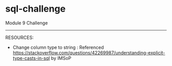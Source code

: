 # sql-challenge
Module 9 Challenge

_______________________________________________________________

RESOURCES:

- Change column type to string : Referenced https://stackoverflow.com/questions/42269987/understanding-explicit-type-casts-in-sql by IMSoP